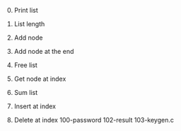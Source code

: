 0. Print list
1. List length
2. Add node
3. Add node at the end
4. Free list

5. Get node at index
6. Sum list
7. Insert at index
8. Delete at index
100-password
102-result
103-keygen.c

